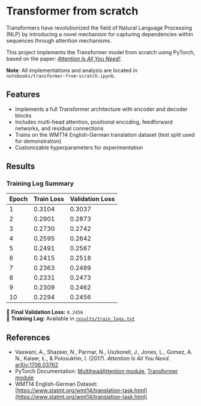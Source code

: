 # Transformer from scratch

Transformers have revolutionized the field of Natural Language Processing (NLP) by introducing a novel mechanism for capturing dependencies within sequences through attention mechanisms. 

This project implements the Transformer model from scratch using PyTorch, based on the paper: [*Attention Is All You Need!*](https://arxiv.org/abs/1706.03762).

**Note**: All implementations and analysis are located in `notebooks/transformer-from-scratch.ipynb.`

##  Features

- Implements a full Transformer architecture with encoder and decoder blocks
- Includes multi-head attention, positional encoding, feedforward networks, and residual connections
- Trains on the WMT14 English-German translation dataset (test split used for demonstration)
- Customizable hyperparameters for experimentation

##  Results
### Training Log Summary
| Epoch | Train Loss | Validation Loss |
|-------|-----------|----------------|
| 1     | 0.3104    | 0.3037         |
| 2     | 0.2901    | 0.2873         |
| 3     | 0.2730    | 0.2742         |
| 4     | 0.2595    | 0.2642         |
| 5     | 0.2491    | 0.2567         |
| 6     | 0.2415    | 0.2518         |
| 7     | 0.2363    | 0.2489         |
| 8     | 0.2331    | 0.2473         |
| 9     | 0.2309    | 0.2462         |
| 10    | 0.2294    | 0.2456         |

🔹 **Final Validation Loss:** `0.2456`  
🔹 **Training Log:** Available in [`results/train_logs.txt`](results/train_logs.txt)

## References

- Vaswani, A., Shazeer, N., Parmar, N., Uszkoreit, J., Jones, L., Gomez, A. N., Kaiser, Ł., & Polosukhin, I. (2017). *Attention Is All You Need*. [arXiv:1706.03762](https://arxiv.org/abs/1706.03762)
- PyTorch Documentation: [MultiheadAttention module](https://pytorch.org/docs/stable/generated/torch.nn.MultiheadAttention.html), [Transformer module](https://pytorch.org/docs/stable/generated/torch.nn.Transformer.html)
- WMT14 English-German Dataset: [https://www.statmt.org/wmt14/translation-task.html](https://www.statmt.org/wmt14/translation-task.html)

